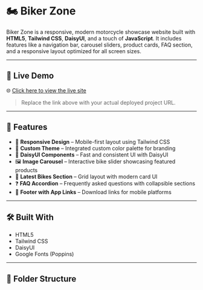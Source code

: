 # 🏍️ Biker Zone

Biker Zone is a responsive, modern motorcycle showcase website built with **HTML5**, **Tailwind CSS**, **DaisyUI**, and a touch of **JavaScript**. It includes features like a navigation bar, carousel sliders, product cards, FAQ section, and a responsive layout optimized for all screen sizes.

---

## 🔗 Live Demo

🌐 [Click here to view the live site](https://your-live-link.com)

> Replace the link above with your actual deployed project URL.

---

## 🚀 Features

- 📱 **Responsive Design** – Mobile-first layout using Tailwind CSS
- 🎨 **Custom Theme** – Integrated custom color palette for branding
- 🧩 **DaisyUI Components** – Fast and consistent UI with DaisyUI
- 🖼️ **Image Carousel** – Interactive bike slider showcasing featured products
- 🧾 **Latest Bikes Section** – Grid layout with modern card UI
- ❓ **FAQ Accordion** – Frequently asked questions with collapsible sections
- 👣 **Footer with App Links** – Download links for mobile platforms

---

## 🛠️ Built With

- HTML5  
- Tailwind CSS  
- DaisyUI  
- Google Fonts (Poppins)

---

## 📂 Folder Structure

